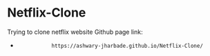 # Netflix-Clone
Trying to clone netflix website
Github page link:

*                https://ashwary-jharbade.github.io/Netflix-Clone/

